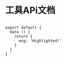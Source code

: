 工具APi文档
=============


## 

``` js{4}
export default {
  data () {
    return {
      msg: 'Highlighted!'
    }
  }
}
```

